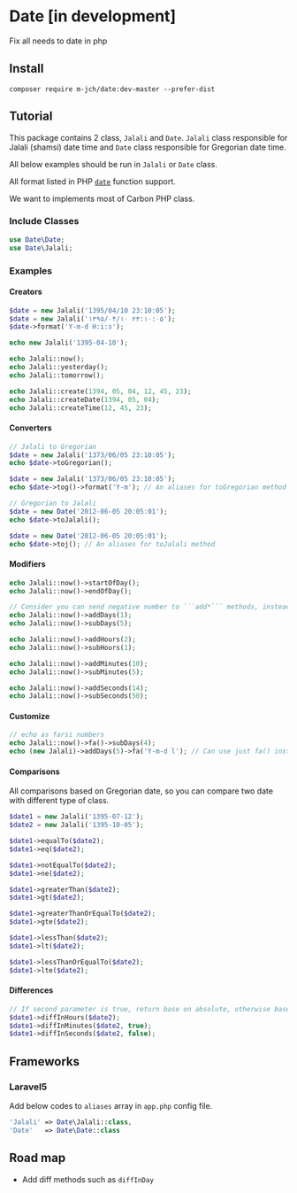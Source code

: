 # Date [in development]

Fix all needs to date in php

## Install

```
composer require m-jch/date:dev-master --prefer-dist
```

## Tutorial

This package contains 2 class, ```Jalali``` and ```Date```. ```Jalali``` class responsible for Jalali (shamsi) date time and ```Date``` class responsible for Gregorian date time.

All below examples should be run in ```Jalali``` or ```Date``` class.

All format listed in PHP [```date```](http://php.net/manual/en/function.date.php) function support.

We want to implements most of Carbon PHP class.

### Include Classes

```php
use Date\Date;
use Date\Jalali;
```

### Examples

#### Creators

```php
$date = new Jalali('1395/04/10 23:10:05');
$date = new Jalali('۱۳۹۵/۰۴/۱۰ ۲۳:۱۰:۰۵');
$date->format('Y-m-d H:i:s');

echo new Jalali('1395-04-10');

echo Jalali::now();
echo Jalali::yesterday();
echo Jalali::tomorrow();

echo Jalali::create(1394, 05, 04, 12, 45, 23);
echo Jalali::createDate(1394, 05, 04);
echo Jalali::createTime(12, 45, 23);
```

#### Converters

```php
// Jalali to Gregorian
$date = new Jalali('1373/06/05 23:10:05');
echo $date->toGregorian();

$date = new Jalali('1373/06/05 23:10:05');
echo $date->tog()->format('Y-m'); // An aliases for toGregorian method

// Gregorian to Jalali
$date = new Date('2012-06-05 20:05:01');
echo $date->toJalali();

$date = new Date('2012-06-05 20:05:01');
echo $date->toj(); // An aliases for toJalali method
```

#### Modifiers

```php
echo Jalali::now()->startOfDay();
echo Jalali::now()->endOfDay();

// Consider you can send negative number to ```add*``` methods, instead of using ```sub*``` methods.
echo Jalali::now()->addDays(1);
echo Jalali::now()->subDays(5);

echo Jalali::now()->addHours(2);
echo Jalali::now()->subHours(1);

echo Jalali::now()->addMinutes(10);
echo Jalali::now()->subMinutes(5);

echo Jalali::now()->addSeconds(14);
echo Jalali::now()->subSeconds(50);
```

#### Customize

```php
// echo as farsi numbers
echo Jalali::now()->fa()->subDays(4);
echo (new Jalali)->addDays(5)->fa('Y-m-d l'); // Can use just fa() instead of fa()->format()
```

#### Comparisons

All comparisons based on Gregorian date, so you can compare two date with different type of class.

```php
$date1 = new Jalali('1395-07-12');
$date2 = new Jalali('1395-10-05');

$date1->equalTo($date2);
$date1->eq($date2);

$date1->notEqualTo($date2);
$date1->ne($date2);

$date1->greaterThan($date2);
$date1->gt($date2);

$date1->greaterThanOrEqualTo($date2);
$date1->gte($date2);

$date1->lessThan($date2);
$date1->lt($date2);

$date1->lessThanOrEqualTo($date2);
$date1->lte($date2);
```

#### Differences

```php
// If second parameter is true, return base on absolute, otherwise base on difference, default is true
$date1->diffInHours($date2);
$date1->diffInMinutes($date2, true);
$date1->diffInSeconds($date2, false);
```

## Frameworks

### Laravel5

Add below codes to ```aliases``` array in ```app.php``` config file.

```php
'Jalali' => Date\Jalali::class,
'Date'   => Date\Date::class
```

## Road map

* Add diff methods such as ```diffInDay```
